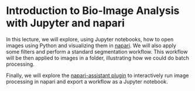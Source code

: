 # Introduction to Bio-Image Analysis with Jupyter and napari

In this lecture, we will explore, using Jupyter notebooks, how to open images using Python and visualizing them in [napari](https://napari.org/stable/). We will also apply some filters and perform a standard segmentation workflow. This workflow will be then applied to images in a folder, illustrating how we could do batch processing.

Finally, we will explore the [napari-assistant plugin](https://github.com/haesleinhuepf/napari-assistant) to interactively run image processing in napari and export a workflow as a Jupyter notebook. 